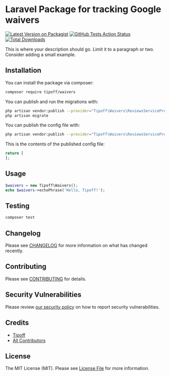# Laravel Package for tracking Google waivers

[![Latest Version on Packagist](https://img.shields.io/packagist/v/tipoff/waivers.svg?style=flat-square)](https://packagist.org/packages/tipoff/waivers)
[![GitHub Tests Action Status](https://img.shields.io/github/workflow/status/tipoff/waivers/run-tests?label=tests)](https://github.com/tipoff/waivers/actions?query=workflow%3ATests+branch%3Amaster)
[![Total Downloads](https://img.shields.io/packagist/dt/tipoff/waivers.svg?style=flat-square)](https://packagist.org/packages/tipoff/waivers)


This is where your description should go. Limit it to a paragraph or two. Consider adding a small example.

## Installation

You can install the package via composer:

```bash
composer require tipoff/waivers
```

You can publish and run the migrations with:

```bash
php artisan vendor:publish --provider="Tipoff\Waivers\ReviewsServiceProvider" --tag="waivers-migrations"
php artisan migrate
```

You can publish the config file with:

```bash
php artisan vendor:publish --provider="Tipoff\Waivers\ReviewsServiceProvider" --tag="waivers-config"
```

This is the contents of the published config file:

```php
return [
];
```

## Usage

```php
$waivers = new Tipoff\Waivers();
echo $waivers->echoPhrase('Hello, Tipoff!');
```

## Testing

```bash
composer test
```

## Changelog

Please see [CHANGELOG](CHANGELOG.md) for more information on what has changed recently.

## Contributing

Please see [CONTRIBUTING](.github/CONTRIBUTING.md) for details.

## Security Vulnerabilities

Please review [our security policy](../../security/policy) on how to report security vulnerabilities.

## Credits

- [Tipoff](https://github.com/tipoff)
- [All Contributors](../../contributors)

## License

The MIT License (MIT). Please see [License File](LICENSE.md) for more information.
